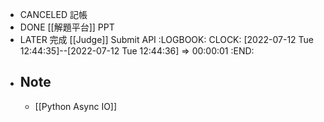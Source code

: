 - CANCELED 記帳
- DONE [[解題平台]] PPT
- LATER 完成 [[Judge]] Submit API
  :LOGBOOK:
  CLOCK: [2022-07-12 Tue 12:44:35]--[2022-07-12 Tue 12:44:36] =>  00:00:01
  :END:
- ## Note
	- [[Python Async IO]]